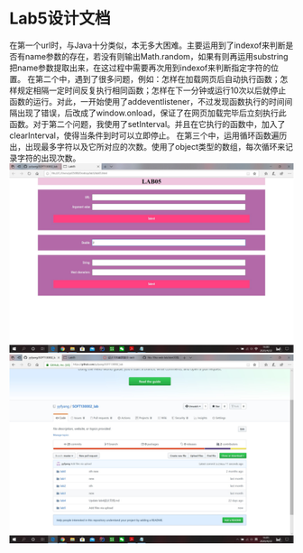 # Lab5设计文档

在第一个url时，与Java十分类似，本无多大困难。主要运用到了indexof来判断是否有name参数的存在，若没有则输出Math.random，如果有则再运用substring把name参数提取出来，在这过程中需要再次用到indexof来判断指定字符的位置。  在第二个中，遇到了很多问题，例如：怎样在加载网页后自动执行函数；怎样规定相隔一定时间反复执行相同函数；怎样在下一分钟或运行10次以后就停止函数的运行。对此，一开始使用了addeventlistener，不过发现函数执行的时间间隔出现了错误，后改成了window.onload，保证了在网页加载完毕后立刻执行此函数。对于第二个问题，我使用了setInterval。并且在它执行的函数中，加入了clearInterval，使得当条件到时可以立即停止。  在第三个中，运用循环函数遍历出，出现最多字符以及它所对应的次数。使用了object类型的数组，每次循环来记录字符的出现次数。
![截图](lab5需求文档.assets\截图.jpg)
![github](lab5需求文档.assets\github.jpg)
